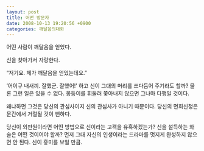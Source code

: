 ```yaml
---
layout: post
title: 어떤 방문자
date: 2008-10-13 19:20:56 +0900
categories: 깨달음의대화
---
```

어떤 사람이 깨달음을 얻었다. 
  
신을 찾아가서 자랑한다. 
  

  
“저기요. 제가 깨달음을 얻었는데요.”
  

  
‘어이구 내새끼. 잘했군. 잘했어!’ 하고 신이 그대의 머리를 쓰다듬어 주기라도 할까? 물론 그런 일은 있을 수 없다. 몽둥이를 휘둘러 쫓아내지 않으면 그나마 다행일 것이다. 
  

  
왜냐하면 그것은 당신의 관심사이지 신의 관심사가 아니기 때문이다. 당신의 면회신청은 문간에서 거절될 것이 뻔하다. 
  

  
당신이 외판원이라면 어떤 방법으로 신이라는 고객을 유혹하겠는가? 신을 설득하는 화술은 어떤 것이어야 할까? 먼저 그대 자신의 인생이라는 드라마를 멋지게 완성하지 않으면 안 된다. 신이 흥미를 보일 만큼.